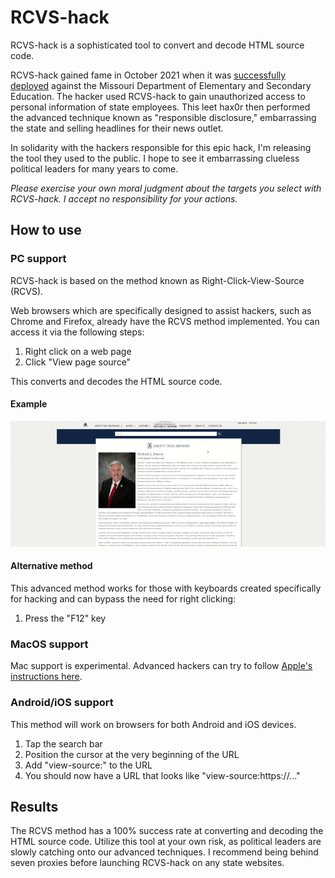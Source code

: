 # RCVS-hack
RCVS-hack is a sophisticated tool to convert and decode HTML source code.

RCVS-hack gained fame in October 2021 when it was [successfully deployed](https://missouriindependent.com/2021/10/14/missouri-governor-vows-criminal-prosecution-of-reporter-who-found-flaw-in-state-website/) against the Missouri  Department of Elementary and Secondary Education. The hacker used RCVS-hack to gain unauthorized access to personal information of state employees. This leet hax0r then performed the advanced technique known as "responsible disclosure," embarrassing the state and selling headlines for their news outlet. 

In solidarity with the hackers responsible for this epic hack, I'm releasing the tool they used to the public. I hope to see it embarrassing clueless political leaders for many years to come.

*Please exercise your own moral judgment about the targets you select with RCVS-hack. I accept no responsibility for your actions.*

## How to use

### PC support

RCVS-hack is based on the method known as Right-Click-View-Source (RCVS). 

Web browsers which are specifically designed to assist hackers, such as Chrome and Firefox, already have the RCVS method implemented. You can access it via the following steps:

1. Right click on a web page
2. Click "View page source"

This converts and decodes the HTML source code.

#### Example

![RCVS in action](./RCVS.gif)

#### Alternative method

This advanced method works for those with keyboards created specifically for hacking and can bypass the need for right clicking:

1. Press the "F12" key

### MacOS support

Mac support is experimental. Advanced hackers can try to follow [Apple's instructions here](https://support.apple.com/en-gb/guide/mac-help/mh35853/mac).

### Android/iOS support

This method will work on browsers for both Android and iOS devices.

1. Tap the search bar
2. Position the cursor at the very beginning of the URL
3. Add "view-source:" to the URL
4. You should now have a URL that looks like "view-source:https://..."

## Results

The RCVS method has a 100% success rate at converting and decoding the HTML source code. Utilize this tool at your own risk, as political leaders are slowly catching onto our advanced techniques. I recommend being behind seven proxies before launching RCVS-hack on any state websites.
